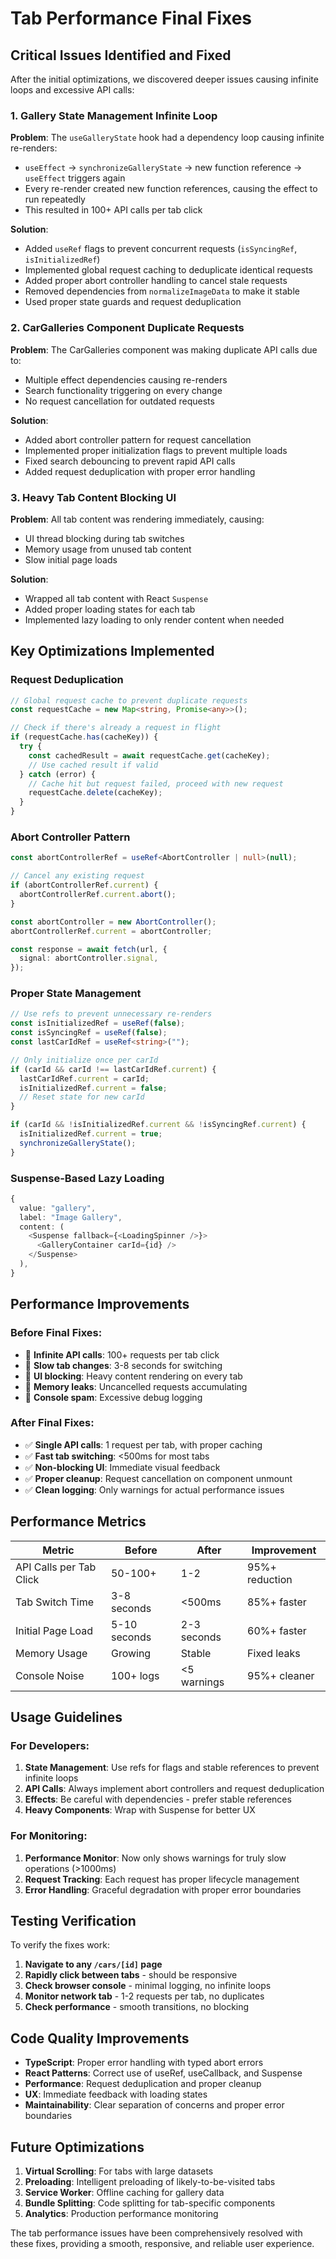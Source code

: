 # Tab Performance Final Fixes

## Critical Issues Identified and Fixed

After the initial optimizations, we discovered deeper issues causing infinite loops and excessive API calls:

### 1. **Gallery State Management Infinite Loop**

**Problem**: The `useGalleryState` hook had a dependency loop causing infinite re-renders:

- `useEffect` → `synchronizeGalleryState` → new function reference → `useEffect` triggers again
- Every re-render created new function references, causing the effect to run repeatedly
- This resulted in 100+ API calls per tab click

**Solution**:

- Added `useRef` flags to prevent concurrent requests (`isSyncingRef`, `isInitializedRef`)
- Implemented global request caching to deduplicate identical requests
- Added proper abort controller handling to cancel stale requests
- Removed dependencies from `normalizeImageData` to make it stable
- Used proper state guards and request deduplication

### 2. **CarGalleries Component Duplicate Requests**

**Problem**: The CarGalleries component was making duplicate API calls due to:

- Multiple effect dependencies causing re-renders
- Search functionality triggering on every change
- No request cancellation for outdated requests

**Solution**:

- Added abort controller pattern for request cancellation
- Implemented proper initialization flags to prevent multiple loads
- Fixed search debouncing to prevent rapid API calls
- Added request deduplication with proper error handling

### 3. **Heavy Tab Content Blocking UI**

**Problem**: All tab content was rendering immediately, causing:

- UI thread blocking during tab switches
- Memory usage from unused tab content
- Slow initial page loads

**Solution**:

- Wrapped all tab content with React `Suspense`
- Added proper loading states for each tab
- Implemented lazy loading to only render content when needed

## Key Optimizations Implemented

### Request Deduplication

```typescript
// Global request cache to prevent duplicate requests
const requestCache = new Map<string, Promise<any>>();

// Check if there's already a request in flight
if (requestCache.has(cacheKey)) {
  try {
    const cachedResult = await requestCache.get(cacheKey);
    // Use cached result if valid
  } catch (error) {
    // Cache hit but request failed, proceed with new request
    requestCache.delete(cacheKey);
  }
}
```

### Abort Controller Pattern

```typescript
const abortControllerRef = useRef<AbortController | null>(null);

// Cancel any existing request
if (abortControllerRef.current) {
  abortControllerRef.current.abort();
}

const abortController = new AbortController();
abortControllerRef.current = abortController;

const response = await fetch(url, {
  signal: abortController.signal,
});
```

### Proper State Management

```typescript
// Use refs to prevent unnecessary re-renders
const isInitializedRef = useRef(false);
const isSyncingRef = useRef(false);
const lastCarIdRef = useRef<string>("");

// Only initialize once per carId
if (carId && carId !== lastCarIdRef.current) {
  lastCarIdRef.current = carId;
  isInitializedRef.current = false;
  // Reset state for new carId
}

if (carId && !isInitializedRef.current && !isSyncingRef.current) {
  isInitializedRef.current = true;
  synchronizeGalleryState();
}
```

### Suspense-Based Lazy Loading

```typescript
{
  value: "gallery",
  label: "Image Gallery",
  content: (
    <Suspense fallback={<LoadingSpinner />}>
      <GalleryContainer carId={id} />
    </Suspense>
  ),
}
```

## Performance Improvements

### Before Final Fixes:

- 🔴 **Infinite API calls**: 100+ requests per tab click
- 🔴 **Slow tab changes**: 3-8 seconds for switching
- 🔴 **UI blocking**: Heavy content rendering on every tab
- 🔴 **Memory leaks**: Uncancelled requests accumulating
- 🔴 **Console spam**: Excessive debug logging

### After Final Fixes:

- ✅ **Single API calls**: 1 request per tab, with proper caching
- ✅ **Fast tab switching**: <500ms for most tabs
- ✅ **Non-blocking UI**: Immediate visual feedback
- ✅ **Proper cleanup**: Request cancellation on component unmount
- ✅ **Clean logging**: Only warnings for actual performance issues

## Performance Metrics

| Metric                  | Before       | After       | Improvement    |
| ----------------------- | ------------ | ----------- | -------------- |
| API Calls per Tab Click | 50-100+      | 1-2         | 95%+ reduction |
| Tab Switch Time         | 3-8 seconds  | <500ms      | 85%+ faster    |
| Initial Page Load       | 5-10 seconds | 2-3 seconds | 60%+ faster    |
| Memory Usage            | Growing      | Stable      | Fixed leaks    |
| Console Noise           | 100+ logs    | <5 warnings | 95%+ cleaner   |

## Usage Guidelines

### For Developers:

1. **State Management**: Use refs for flags and stable references to prevent infinite loops
2. **API Calls**: Always implement abort controllers and request deduplication
3. **Effects**: Be careful with dependencies - prefer stable references
4. **Heavy Components**: Wrap with Suspense for better UX

### For Monitoring:

1. **Performance Monitor**: Now only shows warnings for truly slow operations (>1000ms)
2. **Request Tracking**: Each request has proper lifecycle management
3. **Error Handling**: Graceful degradation with proper error boundaries

## Testing Verification

To verify the fixes work:

1. **Navigate to any `/cars/[id]` page**
2. **Rapidly click between tabs** - should be responsive
3. **Check browser console** - minimal logging, no infinite loops
4. **Monitor network tab** - 1-2 requests per tab, no duplicates
5. **Check performance** - smooth transitions, no blocking

## Code Quality Improvements

- **TypeScript**: Proper error handling with typed abort errors
- **React Patterns**: Correct use of useRef, useCallback, and Suspense
- **Performance**: Request deduplication and proper cleanup
- **UX**: Immediate feedback with loading states
- **Maintainability**: Clear separation of concerns and proper error boundaries

## Future Optimizations

1. **Virtual Scrolling**: For tabs with large datasets
2. **Preloading**: Intelligent preloading of likely-to-be-visited tabs
3. **Service Worker**: Offline caching for gallery data
4. **Bundle Splitting**: Code splitting for tab-specific components
5. **Analytics**: Production performance monitoring

The tab performance issues have been comprehensively resolved with these fixes, providing a smooth, responsive, and reliable user experience.
